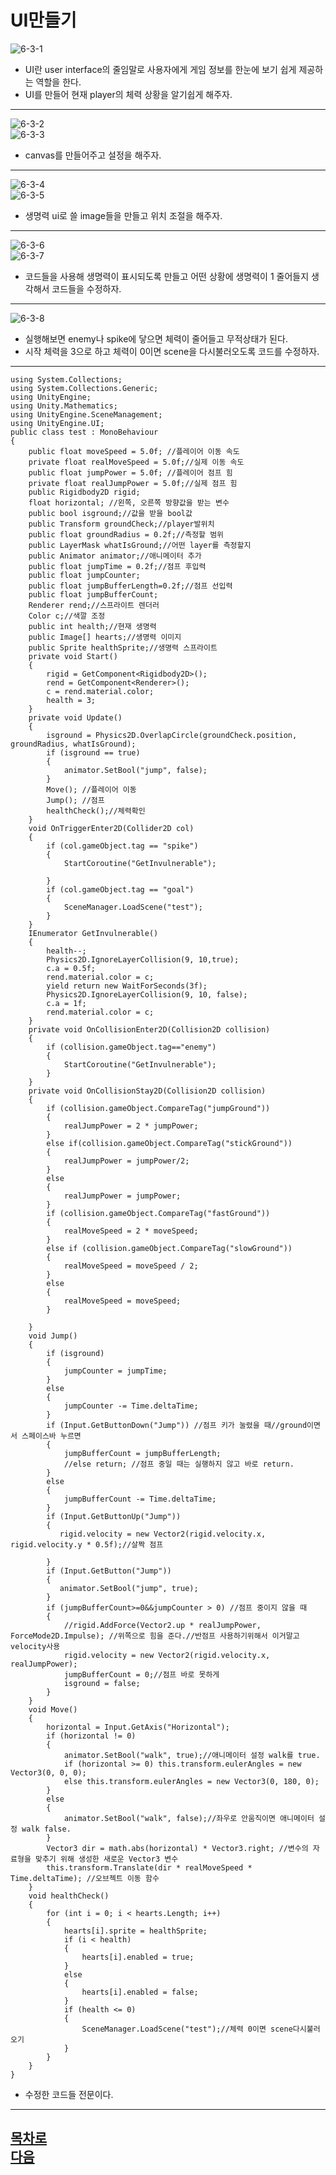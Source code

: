UI만들기
=======================
![6-3-1](https://github.com/isp829/HU/blob/master/images/lecutre6/6-3/6-3-1.PNG)  
* UI란 user interface의 줄임말로 사용자에게 게임 정보를 한눈에 보기 쉽게 제공하는 역할을 한다.  
* UI를 만들어 현재 player의 체력 상황을 알기쉽게 해주자.  
--------------------------------------     
![6-3-2](https://github.com/isp829/HU/blob/master/images/lecutre6/6-3/6-3-2.PNG)  
![6-3-3](https://github.com/isp829/HU/blob/master/images/lecutre6/6-3/6-3-3.PNG)  
* canvas를 만들어주고 설정을 해주자.  
--------------------------------------     
![6-3-4](https://github.com/isp829/HU/blob/master/images/lecutre6/6-3/6-3-4.PNG)  
![6-3-5](https://github.com/isp829/HU/blob/master/images/lecutre6/6-3/6-3-5.PNG)  
* 생명력 ui로 쓸 image들을 만들고 위치 조절을 해주자.   
--------------------------------------     
![6-3-6](https://github.com/isp829/HU/blob/master/images/lecutre6/6-3/6-3-6.PNG)  
![6-3-7](https://github.com/isp829/HU/blob/master/images/lecutre6/6-3/6-3-7.PNG)  
* 코드들을 사용해 생명력이 표시되도록 만들고 어떤 상황에 생명력이 1 줄어들지 생각해서 코드들을 수정하자.  
--------------------------------------  
![6-3-8](https://github.com/isp829/HU/blob/master/images/lecutre6/6-3/6-3-8.PNG)  
* 실행해보면 enemy나 spike에 닿으면 체력이 줄어들고 무적상태가 된다.   
* 시작 체력을 3으로 하고 체력이 0이면 scene을 다시불러오도록 코드를 수정하자.  
--------------------------------------     
```
using System.Collections;
using System.Collections.Generic;
using UnityEngine;
using Unity.Mathematics;
using UnityEngine.SceneManagement;
using UnityEngine.UI;
public class test : MonoBehaviour
{
    public float moveSpeed = 5.0f; //플레이어 이동 속도
    private float realMoveSpeed = 5.0f;//실제 이동 속도
    public float jumpPower = 5.0f; //플레이어 점프 힘
    private float realJumpPower = 5.0f;//실제 점프 힘
    public Rigidbody2D rigid;
    float horizontal; //왼쪽, 오른쪽 방향값을 받는 변수
    public bool isground;//값을 받을 bool값
    public Transform groundCheck;//player발위치
    public float groundRadius = 0.2f;//측정할 범위
    public LayerMask whatIsGround;//어떤 layer를 측정할지
    public Animator animator;//애니메이터 추가
    public float jumpTime = 0.2f;//점프 후입력
    public float jumpCounter;
    public float jumpBufferLength=0.2f;//점프 선입력
    public float jumpBufferCount;
    Renderer rend;//스프라이트 렌더러   
    Color c;//색깔 조정
    public int health;//현재 생명력
    public Image[] hearts;//생명력 이미지
    public Sprite healthSprite;//생명력 스프라이트 
    private void Start()
    {
        rigid = GetComponent<Rigidbody2D>();
        rend = GetComponent<Renderer>();
        c = rend.material.color;
        health = 3;
    }
    private void Update()
    {
        isground = Physics2D.OverlapCircle(groundCheck.position, groundRadius, whatIsGround);
        if (isground == true)
        {
            animator.SetBool("jump", false);
        }
        Move(); //플레이어 이동
        Jump(); //점프  
        healthCheck();//체력확인
    }
    void OnTriggerEnter2D(Collider2D col)
    {
        if (col.gameObject.tag == "spike")
        {
            StartCoroutine("GetInvulnerable");
           
        }
        if (col.gameObject.tag == "goal")
        {
            SceneManager.LoadScene("test");
        }
    }
    IEnumerator GetInvulnerable() 
    {
        health--;
        Physics2D.IgnoreLayerCollision(9, 10,true);
        c.a = 0.5f;
        rend.material.color = c;
        yield return new WaitForSeconds(3f);
        Physics2D.IgnoreLayerCollision(9, 10, false);
        c.a = 1f;
        rend.material.color = c;
    }
    private void OnCollisionEnter2D(Collision2D collision)
    {
        if (collision.gameObject.tag=="enemy")
        {
            StartCoroutine("GetInvulnerable");
        }
    }
    private void OnCollisionStay2D(Collision2D collision)
    {
        if (collision.gameObject.CompareTag("jumpGround"))
        {
            realJumpPower = 2 * jumpPower;
        }
        else if(collision.gameObject.CompareTag("stickGround"))
        {
            realJumpPower = jumpPower/2;
        }
        else
        {
            realJumpPower = jumpPower;
        }
        if (collision.gameObject.CompareTag("fastGround"))
        {
            realMoveSpeed = 2 * moveSpeed;
        }
        else if (collision.gameObject.CompareTag("slowGround"))
        {
            realMoveSpeed = moveSpeed / 2;
        }
        else
        {
            realMoveSpeed = moveSpeed;
        }

    }
    void Jump()
    {
        if (isground)
        {
            jumpCounter = jumpTime;
        }
        else
        {
            jumpCounter -= Time.deltaTime;
        }
        if (Input.GetButtonDown("Jump")) //점프 키가 눌렸을 때//ground이면서 스페이스바 누르면 
        {
            jumpBufferCount = jumpBufferLength; 
            //else return; //점프 중일 때는 실행하지 않고 바로 return.
        }
        else
        {
            jumpBufferCount -= Time.deltaTime;
        }
        if (Input.GetButtonUp("Jump")) 
        {
           rigid.velocity = new Vector2(rigid.velocity.x, rigid.velocity.y * 0.5f);//살짝 점프
           
        }
        if (Input.GetButton("Jump"))
        {
           animator.SetBool("jump", true);
        }
        if (jumpBufferCount>=0&&jumpCounter > 0) //점프 중이지 않을 때
        {
            //rigid.AddForce(Vector2.up * realJumpPower, ForceMode2D.Impulse); //위쪽으로 힘을 준다.//반점프 사용하기위해서 이거말고 velocity사용
            rigid.velocity = new Vector2(rigid.velocity.x, realJumpPower);
            jumpBufferCount = 0;//점프 바로 못하게
            isground = false;
        }
    }
    void Move()
    {
        horizontal = Input.GetAxis("Horizontal");
        if (horizontal != 0)
        {
            animator.SetBool("walk", true);//애니메이터 설정 walk를 true.
            if (horizontal >= 0) this.transform.eulerAngles = new Vector3(0, 0, 0);
            else this.transform.eulerAngles = new Vector3(0, 180, 0);
        }
        else 
        {
            animator.SetBool("walk", false);//좌우로 안움직이면 애니메이터 설정 walk false.
        }
        Vector3 dir = math.abs(horizontal) * Vector3.right; //변수의 자료형을 맞추기 위해 생성한 새로운 Vector3 변수
        this.transform.Translate(dir * realMoveSpeed * Time.deltaTime); //오브젝트 이동 함수
    }
    void healthCheck() 
    {
        for (int i = 0; i < hearts.Length; i++) 
        {
            hearts[i].sprite = healthSprite;
            if (i < health)
            {
                hearts[i].enabled = true;
            }
            else 
            {
                hearts[i].enabled = false;
            }
            if (health <= 0)
            {
                SceneManager.LoadScene("test");//체력 0이면 scene다시불러오기 
            }
        }
    }
}

```
* 수정한 코드들 전문이다.  
-------------
[목차로](https://github.com/isp829/HU/blob/master/README.md)  
[다음](https://github.com/isp829/HU/blob/master/lecture/lecture6-4.md)   
-----------------------------  

